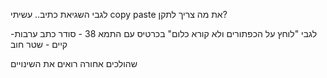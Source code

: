 לגבי השגיאת כתיב..
עשיתי
copy paste
את מה צריך לתקן?

לגבי "לוחץ על הכפתורים ולא קורא כלום" בכרטיס עם התמא 38 - סודר
כתב ערבות- קיים - שטר חוב

שהולכים אחורה רואים את השינויים


